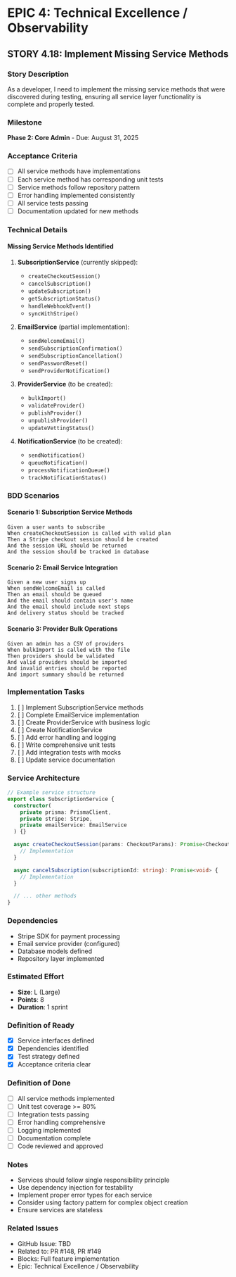 # EPIC 4: Technical Excellence / Observability

## STORY 4.18: Implement Missing Service Methods

### Story Description
As a developer, I need to implement the missing service methods that were discovered during testing, ensuring all service layer functionality is complete and properly tested.

### Milestone
**Phase 2: Core Admin** - Due: August 31, 2025

### Acceptance Criteria
- [ ] All service methods have implementations
- [ ] Each service method has corresponding unit tests
- [ ] Service methods follow repository pattern
- [ ] Error handling implemented consistently
- [ ] All service tests passing
- [ ] Documentation updated for new methods

### Technical Details

#### Missing Service Methods Identified
1. **SubscriptionService** (currently skipped):
   - `createCheckoutSession()`
   - `cancelSubscription()`
   - `updateSubscription()`
   - `getSubscriptionStatus()`
   - `handleWebhookEvent()`
   - `syncWithStripe()`

2. **EmailService** (partial implementation):
   - `sendWelcomeEmail()`
   - `sendSubscriptionConfirmation()`
   - `sendSubscriptionCancellation()`
   - `sendPasswordReset()`
   - `sendProviderNotification()`

3. **ProviderService** (to be created):
   - `bulkImport()`
   - `validateProvider()`
   - `publishProvider()`
   - `unpublishProvider()`
   - `updateVettingStatus()`

4. **NotificationService** (to be created):
   - `sendNotification()`
   - `queueNotification()`
   - `processNotificationQueue()`
   - `trackNotificationStatus()`

### BDD Scenarios

#### Scenario 1: Subscription Service Methods
```gherkin
Given a user wants to subscribe
When createCheckoutSession is called with valid plan
Then a Stripe checkout session should be created
And the session URL should be returned
And the session should be tracked in database
```

#### Scenario 2: Email Service Integration
```gherkin
Given a new user signs up
When sendWelcomeEmail is called
Then an email should be queued
And the email should contain user's name
And the email should include next steps
And delivery status should be tracked
```

#### Scenario 3: Provider Bulk Operations
```gherkin
Given an admin has a CSV of providers
When bulkImport is called with the file
Then providers should be validated
And valid providers should be imported
And invalid entries should be reported
And import summary should be returned
```

### Implementation Tasks
1. [ ] Implement SubscriptionService methods
2. [ ] Complete EmailService implementation
3. [ ] Create ProviderService with business logic
4. [ ] Create NotificationService
5. [ ] Add error handling and logging
6. [ ] Write comprehensive unit tests
7. [ ] Add integration tests with mocks
8. [ ] Update service documentation

### Service Architecture

```typescript
// Example service structure
export class SubscriptionService {
  constructor(
    private prisma: PrismaClient,
    private stripe: Stripe,
    private emailService: EmailService
  ) {}

  async createCheckoutSession(params: CheckoutParams): Promise<CheckoutSession> {
    // Implementation
  }

  async cancelSubscription(subscriptionId: string): Promise<void> {
    // Implementation
  }

  // ... other methods
}
```

### Dependencies
- Stripe SDK for payment processing
- Email service provider (configured)
- Database models defined
- Repository layer implemented

### Estimated Effort
- **Size**: L (Large)
- **Points**: 8
- **Duration**: 1 sprint

### Definition of Ready
- [x] Service interfaces defined
- [x] Dependencies identified
- [x] Test strategy defined
- [x] Acceptance criteria clear

### Definition of Done
- [ ] All service methods implemented
- [ ] Unit test coverage >= 80%
- [ ] Integration tests passing
- [ ] Error handling comprehensive
- [ ] Logging implemented
- [ ] Documentation complete
- [ ] Code reviewed and approved

### Notes
- Services should follow single responsibility principle
- Use dependency injection for testability
- Implement proper error types for each service
- Consider using factory pattern for complex object creation
- Ensure services are stateless

### Related Issues
- GitHub Issue: TBD
- Related to: PR #148, PR #149
- Blocks: Full feature implementation
- Epic: Technical Excellence / Observability
